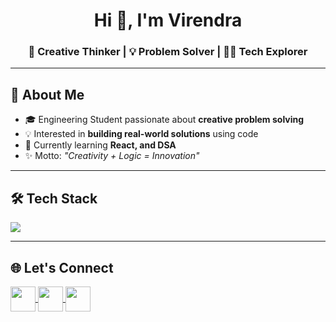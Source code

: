 <h1 align="center">Hi 👋, I'm Virendra</h1>
<h3 align="center">🌟 Creative Thinker | 💡 Problem Solver | 👨‍💻 Tech Explorer</h3>

---

## 🚀 About Me
- 🎓 Engineering Student passionate about **creative problem solving**  
- 💡 Interested in **building real-world solutions** using code  
- 🌱 Currently learning **React, and DSA**  
- ✨ Motto: *"Creativity + Logic = Innovation"*  

---

## 🛠 Tech Stack
<p align="left">
  <img src="https://skillicons.dev/icons?i=cpp,java,python,js,react,github,mysql" />
</p>

---


## 🌐 Let's Connect
<p align="left">
  <a href="https://www.linkedin.com/in/virendra-gaikwad-pvr227/" target="blank">
    <img align="center" src="https://skillicons.dev/icons?i=linkedin" height="40"/>
  </a>
  <a href="mailto:your-email@gmail.com" target="blank">
    <img align="center" src="https://skillicons.dev/icons?i=gmail" height="40"/>
  </a>
  <a href="https://github.com/YourGitHubUsername" target="blank">
    <img align="center" src="https://skillicons.dev/icons?i=github" height="40"/>
  </a>
</p>
